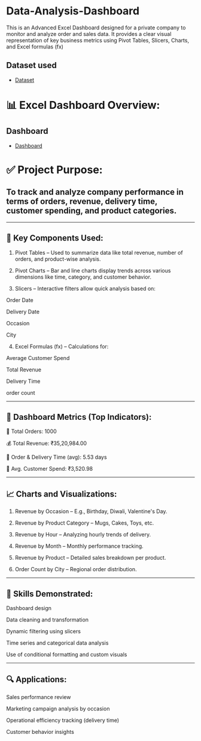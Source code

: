 # Data-Analysis-Dashboard
This is an Advanced Excel Dashboard designed for a private company to monitor and analyze order and sales data. It provides a clear visual representation of key business metrics using Pivot Tables, Slicers, Charts, and Excel formulas (fx)

## Dataset used 
- <a href="https://github.com/sagarsg14/Data-Analysis-Dasboard/blob/main/fnd%20dashboard.xlsx">Dataset</a>

# 📊 Excel Dashboard Overview:
## Dashboard
- <a href="https://github.com/sagarsg14/Data-Analysis-Dasboard/blob/main/Screenshot%20(4)%20c.png">Dashboard</a>

# ✅ Project Purpose:

## To track and analyze company performance in terms of orders, revenue, delivery time, customer spending, and product categories.
 
---

## 🧩 Key Components Used:

1. Pivot Tables – Used to summarize data like total revenue, number of orders, and product-wise analysis.

2. Pivot Charts – Bar and line charts display trends across various dimensions like time, category, and customer behavior.

3. Slicers – Interactive filters allow quick analysis based on:

Order Date

Delivery Date

Occasion

City

4. Excel Formulas (fx) – Calculations for:

Average Customer Spend

Total Revenue

Delivery Time

order count

---

## 📌 Dashboard Metrics (Top Indicators):

🧾 Total Orders: 1000

💰 Total Revenue: ₹35,20,984.00

🚚 Order & Delivery Time (avg): 5.53 days

👤 Avg. Customer Spend: ₹3,520.98

---
## 📈 Charts and Visualizations:

1. Revenue by Occasion – E.g., Birthday, Diwali, Valentine's Day.

2. Revenue by Product Category – Mugs, Cakes, Toys, etc.

3. Revenue by Hour – Analyzing hourly trends of delivery.

4. Revenue by Month – Monthly performance tracking.

5. Revenue by Product – Detailed sales breakdown per product.

6. Order Count by City – Regional order distribution.
---
## 🧠 Skills Demonstrated:

Dashboard design

Data cleaning and transformation

Dynamic filtering using slicers

Time series and categorical data analysis

Use of conditional formatting and custom visuals

---
## 🔍 Applications:

Sales performance review

Marketing campaign analysis by occasion

Operational efficiency tracking (delivery time)

Customer behavior insights
